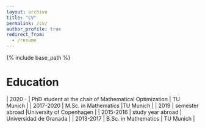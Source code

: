 ```yaml
---
layout: archive
title: "CV"
permalink: /cv/
author_profile: true
redirect_from:
  - /resume
---
```


{% include base_path %}


Education
===============

| 2020 - | PhD student at the chair of Mathematical Optimization | TU Munich |
| 2017-2020 | M.Sc. in Mathematics |TU Munich |
| 2019 | semester abroad |University of Copenhagen |
| 2015-2016 | study year abroad | Universidad de Granada | 
| 2013-2017 | B.Sc. in Mathematics | TU Munich | 


